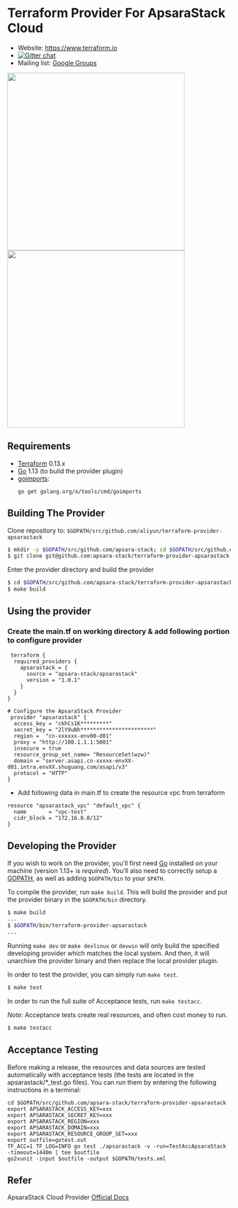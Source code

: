 Terraform Provider For ApsaraStack Cloud
==================



- Website: https://www.terraform.io
- [![Gitter chat](https://badges.gitter.im/hashicorp-terraform/Lobby.png)](https://gitter.im/hashicorp-terraform/Lobby)
- Mailing list: [Google Groups](http://groups.google.com/group/terraform-tool)

<img src="https://cdn.rawgit.com/hashicorp/terraform-website/master/content/source/assets/images/logo-hashicorp.svg" width="400px"> 


<img src="https://www.datocms-assets.com/2885/1506527326-color.svg" width="400px">

Requirements
------------

-	[Terraform](https://www.terraform.io/downloads.html) 0.13.x
-	[Go](https://golang.org/doc/install) 1.13 (to build the provider plugin)
-   [goimports](https://godoc.org/golang.org/x/tools/cmd/goimports):
    ```
    go get golang.org/x/tools/cmd/goimports
    ```

Building The Provider
---------------------

Clone repository to: `$GOPATH/src/github.com/aliyun/terraform-provider-apsarastack`

```sh
$ mkdir -p $GOPATH/src/github.com/apsara-stack; cd $GOPATH/src/github.com/apsara-stack
$ git clone git@github.com:apsara-stack/terraform-provider-apsarastack
```

Enter the provider directory and build the provider

```sh
$ cd $GOPATH/src/github.com/apsara-stack/terraform-provider-apsarastack
$ make build
```

Using the provider
----------------------
### Create the main.tf on working directory & add following portion to configure provider

````
 terraform {
  required_providers {
    apsarastack = {
      source = "apsara-stack/apsarastack"
      version = "1.0.1"
    }
  }
}

# Configure the ApsaraStack Provider
 provider "apsarastack" {
  access_key = "ckhCs1K*********"
  secret_key = "2lY9uNh***********************"
  region =  "cn-xxxxxx-env00-d01"
  proxy = "http://100.1.1.1:5001"
  insecure = true
  resource_group_set_name= "ResourceSet(wzw)"
  domain = "server.asapi.cn-xxxxx-envXX-d01.intra.envXX.shuguang.com/asapi/v3"
  protocol = "HTTP"
}
````                                               
- Add following data in main.tf to create the resource vpc from terraform
```
resource "apsarastack_vpc" "default_vpc" {
  name       = "vpc-test"
  cidr_block = "172.16.0.0/12"
}
```

Developing the Provider
---------------------------

If you wish to work on the provider, you'll first need [Go](http://www.golang.org) installed on your machine (version 1.13+ is *required*). You'll also need to correctly setup a [GOPATH](http://golang.org/doc/code.html#GOPATH), as well as adding `$GOPATH/bin` to your `$PATH`.

To compile the provider, run `make build`. This will build the provider and put the provider binary in the `$GOPATH/bin` directory.

```sh
$ make build
...
$ $GOPATH/bin/terraform-provider-apsarastack
...
```

Running `make dev` or `make devlinux` or `devwin` will only build the specified developing provider which matches the local system.
And then, it will unarchive the provider binary and then replace the local provider plugin.

In order to test the provider, you can simply run `make test`.

```sh
$ make test
```

In order to run the full suite of Acceptance tests, run `make testacc`.

*Note:* Acceptance tests create real resources, and often cost money to run.

```sh
$ make testacc
```

## Acceptance Testing
Before making a release, the resources and data sources are tested automatically with acceptance tests (the tests are located in the apsarastack/*_test.go files).
You can run them by entering the following instructions in a terminal:
```
cd $GOPATH/src/github.com/apsara-stack/terraform-provider-apsarastack
export APSARASTACK_ACCESS_KEY=xxx
export APSARASTACK_SECRET_KEY=xxx
export APSARASTACK_REGION=xxx
export APSARASTACK_DOMAIN=xxx
export APSARASTACK_RESOURCE_GROUP_SET=xxx
export outfile=gotest.out
TF_ACC=1 TF_LOG=INFO go test ./apsarastack -v -run=TestAccApsaraStack -timeout=1440m | tee $outfile
go2xunit -input $outfile -output $GOPATH/tests.xml
```


## Refer

ApsaraStack Cloud Provider [Official Docs](https://registry.terraform.io/providers/apsara-stack/apsarastack/latest/docs)
